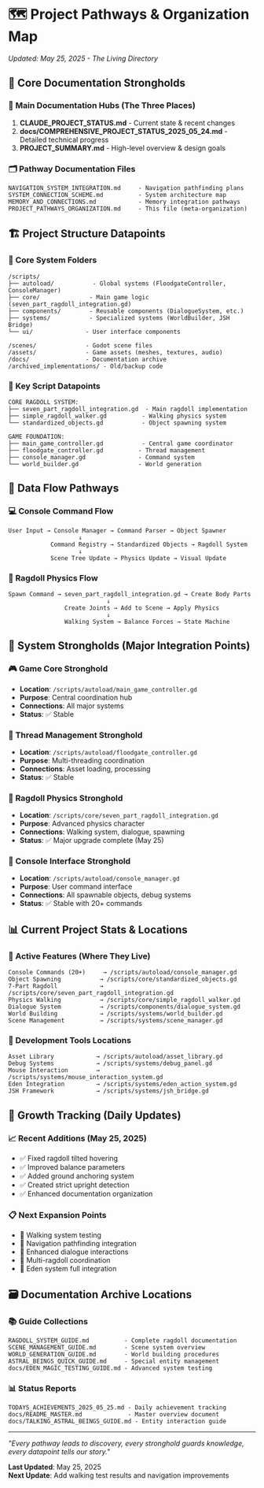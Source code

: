 # 🗺️ Project Pathways & Organization Map
*Updated: May 25, 2025 - The Living Directory*

## 📍 Core Documentation Strongholds

### 🏰 Main Documentation Hubs (The Three Places)
1. **CLAUDE_PROJECT_STATUS.md** - Current state & recent changes
2. **docs/COMPREHENSIVE_PROJECT_STATUS_2025_05_24.md** - Detailed technical progress
3. **PROJECT_SUMMARY.md** - High-level overview & design goals

### 🗂️ Pathway Documentation Files
```
NAVIGATION_SYSTEM_INTEGRATION.md     - Navigation pathfinding plans
SYSTEM_CONNECTION_SCHEME.md          - System architecture map
MEMORY_AND_CONNECTIONS.md            - Memory integration pathways
PROJECT_PATHWAYS_ORGANIZATION.md     - This file (meta-organization)
```

## 🏗️ Project Structure Datapoints

### 📁 Core System Folders
```
/scripts/
├── autoload/           - Global systems (FloodgateController, ConsoleManager)
├── core/              - Main game logic (seven_part_ragdoll_integration.gd)
├── components/        - Reusable components (DialogueSystem, etc.)
├── systems/           - Specialized systems (WorldBuilder, JSH Bridge)
└── ui/               - User interface components

/scenes/              - Godot scene files
/assets/              - Game assets (meshes, textures, audio)
/docs/                - Documentation archive
/archived_implementations/ - Old/backup code
```

### 🎯 Key Script Datapoints
```
CORE RAGDOLL SYSTEM:
├── seven_part_ragdoll_integration.gd  - Main ragdoll implementation
├── simple_ragdoll_walker.gd          - Walking physics system
└── standardized_objects.gd           - Object spawning system

GAME FOUNDATION:
├── main_game_controller.gd           - Central game coordinator
├── floodgate_controller.gd          - Thread management
├── console_manager.gd               - Command system
└── world_builder.gd                 - World generation
```

## 🌊 Data Flow Pathways

### 💻 Console Command Flow
```
User Input → Console Manager → Command Parser → Object Spawner
                    ↓
            Command Registry → Standardized Objects → Ragdoll System
                    ↓
            Scene Tree Update → Physics Update → Visual Update
```

### 🤖 Ragdoll Physics Flow
```
Spawn Command → seven_part_ragdoll_integration.gd → Create Body Parts
                            ↓
                Create Joints → Add to Scene → Apply Physics
                            ↓
                Walking System → Balance Forces → State Machine
```

## 🔗 System Strongholds (Major Integration Points)

### 🎮 Game Core Stronghold
- **Location**: `/scripts/autoload/main_game_controller.gd`
- **Purpose**: Central coordination hub
- **Connections**: All major systems
- **Status**: ✅ Stable

### 🧵 Thread Management Stronghold  
- **Location**: `/scripts/autoload/floodgate_controller.gd`
- **Purpose**: Multi-threading coordination
- **Connections**: Asset loading, processing
- **Status**: ✅ Stable

### 🎪 Ragdoll Physics Stronghold
- **Location**: `/scripts/core/seven_part_ragdoll_integration.gd`
- **Purpose**: Advanced physics character
- **Connections**: Walking system, dialogue, spawning
- **Status**: ✅ Major upgrade complete (May 25)

### 💬 Console Interface Stronghold
- **Location**: `/scripts/autoload/console_manager.gd`
- **Purpose**: User command interface
- **Connections**: All spawnable objects, debug systems
- **Status**: ✅ Stable with 20+ commands

## 📊 Current Project Stats & Locations

### 🎯 Active Features (Where They Live)
```
Console Commands (20+)     → /scripts/autoload/console_manager.gd
Object Spawning           → /scripts/core/standardized_objects.gd
7-Part Ragdoll            → /scripts/core/seven_part_ragdoll_integration.gd
Physics Walking           → /scripts/core/simple_ragdoll_walker.gd
Dialogue System           → /scripts/components/dialogue_system.gd
World Building            → /scripts/systems/world_builder.gd
Scene Management          → /scripts/systems/scene_manager.gd
```

### 🔧 Development Tools Locations
```
Asset Library            → /scripts/autoload/asset_library.gd
Debug Systems            → /scripts/systems/debug_panel.gd
Mouse Interaction        → /scripts/systems/mouse_interaction_system.gd
Eden Integration         → /scripts/systems/eden_action_system.gd
JSH Framework            → /scripts/systems/jsh_bridge.gd
```

## 🚀 Growth Tracking (Daily Updates)

### 📈 Recent Additions (May 25, 2025)
- ✅ Fixed ragdoll tilted hovering
- ✅ Improved balance parameters
- ✅ Added ground anchoring system
- ✅ Created strict upright detection
- ✅ Enhanced documentation organization

### 📋 Next Expansion Points
- 🔄 Walking system testing
- 🔄 Navigation pathfinding integration
- 🔄 Enhanced dialogue interactions
- 🔄 Multi-ragdoll coordination
- 🔄 Eden system full integration

## 🗃️ Documentation Archive Locations

### 📚 Guide Collections
```
RAGDOLL_SYSTEM_GUIDE.md          - Complete ragdoll documentation
SCENE_MANAGEMENT_GUIDE.md        - Scene system overview
WORLD_GENERATION_GUIDE.md        - World building procedures
ASTRAL_BEINGS_QUICK_GUIDE.md     - Special entity management
docs/EDEN_MAGIC_TESTING_GUIDE.md - Advanced system testing
```

### 📊 Status Reports
```
TODAYS_ACHIEVEMENTS_2025_05_25.md - Daily achievement tracking
docs/README_MASTER.md             - Master overview document
docs/TALKING_ASTRAL_BEINGS_GUIDE.md - Entity interaction guide
```

---
*"Every pathway leads to discovery, every stronghold guards knowledge, every datapoint tells our story."*

**Last Updated**: May 25, 2025  
**Next Update**: Add walking test results and navigation improvements